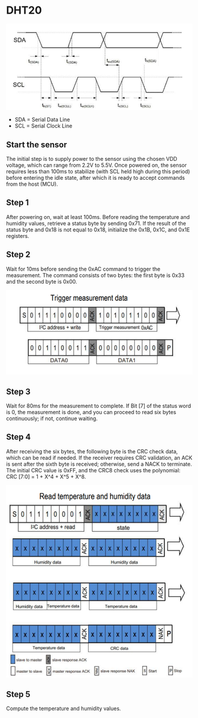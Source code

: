 # DHT20

![steps](/docs/dht20_steps.png)

- SDA = Serial Data Line
- SCL = Serial Clock Line

##  Start the sensor

The initial step is to supply power to the sensor using the chosen VDD voltage, which can range from 2.2V to 5.5V. Once powered on, the sensor requires less than 100ms to stabilize (with SCL held high during this period) before entering the idle state, after which it is ready to accept commands from the host (MCU).

## Step 1

After powering on, wait at least 100ms. Before reading the temperature and humidity values, retrieve a status byte by sending 0x71. If the result of the status byte and 0x18 is not equal to 0x18, initialize the 0x1B, 0x1C, and 0x1E registers.

## Step 2
Wait for 10ms before sending the 0xAC command to trigger the measurement. The command consists of two bytes: the first byte is 0x33 and the second byte is 0x00.

![step4](/docs/dht20_step2.png)

## Step 3
Wait for 80ms for the measurement to complete. If Bit [7] of the status word is 0, the measurement is done, and you can proceed to read six bytes continuously; if not, continue waiting.

## Step 4
After receiving the six bytes, the following byte is the CRC check data, which can be read if needed. If the receiver requires CRC validation, an ACK is sent after the sixth byte is received; otherwise, send a NACK to terminate. The initial CRC value is 0xFF, and the CRC8 check uses the polynomial: CRC [7:0] = 1 + X^4 + X^5 + X^8.

![step4](/docs/dht20_step4.png)

## Step 5
Compute the temperature and humidity values.